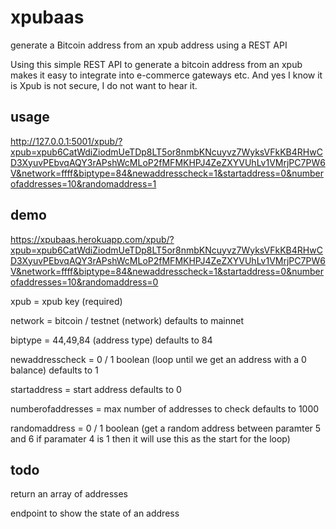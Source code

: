 # xpubaas
generate a Bitcoin address from an xpub address using a REST API


Using this simple REST API to generate a bitcoin address from an xpub makes it easy to integrate into e-commerce gateways etc.  And yes I know it is Xpub is 
not secure, I do not want to hear it.

## usage

http://127.0.0.1:5001/xpub/?xpub=xpub6CatWdiZiodmUeTDp8LT5or8nmbKNcuyvz7WyksVFkKB4RHwCD3XyuvPEbvqAQY3rAPshWcMLoP2fMFMKHPJ4ZeZXYVUhLv1VMrjPC7PW6V&network=ffff&biptype=84&newaddresscheck=1&startaddress=0&numberofaddresses=10&randomaddress=1


## demo

https://xpubaas.herokuapp.com/xpub/?xpub=xpub6CatWdiZiodmUeTDp8LT5or8nmbKNcuyvz7WyksVFkKB4RHwCD3XyuvPEbvqAQY3rAPshWcMLoP2fMFMKHPJ4ZeZXYVUhLv1VMrjPC7PW6V&network=ffff&biptype=84&newaddresscheck=1&startaddress=0&numberofaddresses=10&randomaddress=0



xpub = xpub key (required)

network = bitcoin / testnet (network) defaults to mainnet

biptype = 44,49,84 (address type) defaults to 84

newaddresscheck = 0 / 1 boolean (loop until we get an address with a 0 balance) defaults to 1

startaddress = start address defaults to 0

numberofaddresses = max number of addresses to check defaults to 1000

randomaddress = 0 / 1 boolean (get a random address between paramter 5 and 6 if paramater 4 is 1 then it will use this as the start for the loop) 

## todo

return an array of addresses

endpoint to show the state of an address


